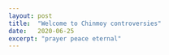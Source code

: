 ```yaml
---
layout: post
title:  "Welcome to Chinmoy controversies"
date:   2020-06-25
excerpt: "prayer peace eternal"
---
```

